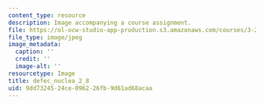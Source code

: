 ```yaml
---
content_type: resource
description: Image accompanying a course assignment.
file: https://ol-ocw-studio-app-production.s3.amazonaws.com/courses/3-22-mechanical-behavior-of-materials-spring-2008/9dd7324524ce096226fb9d61ad68acaa_defec_nuclea_2_8.jpg
file_type: image/jpeg
image_metadata:
  caption: ''
  credit: ''
  image-alt: ''
resourcetype: Image
title: defec_nuclea_2_8
uid: 9dd73245-24ce-0962-26fb-9d61ad68acaa
---
```

